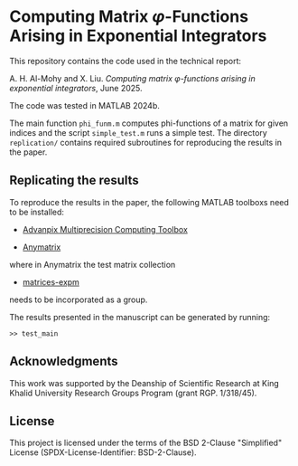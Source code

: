# Computing Matrix $\varphi$-Functions Arising in Exponential Integrators

This repository contains the code used in the technical report:

A. H. Al-Mohy and X. Liu. *Computing matrix $\varphi$-functions arising in exponential integrators*, June 2025.

The code was tested in MATLAB 2024b. 

The main function `phi_funm.m` computes phi-functions of a matrix for given indices and the script `simple_test.m` runs a simple test.
The directory `replication/` contains required subroutines for reproducing the results in the paper.


## Replicating the results

To reproduce the results in the paper, the following MATLAB toolboxs need to be installed:

- [Advanpix Multiprecision Computing Toolbox](https://www.advanpix.com)

- [Anymatrix](https://github.com/north-numerical-computing/anymatrix)

where in Anymatrix the test matrix collection

- [matrices-expm](https://github.com/xiaobo-liu/matrices-expm)

needs to be incorporated as a group.

The results presented in the manuscript can be generated by running:

```
>> test_main
```


## Acknowledgments

This work was supported by the Deanship of Scientific Research at King Khalid University Research Groups Program (grant RGP. 1/318/45).


## License

This project is licensed under the terms of the BSD 2-Clause "Simplified" License (SPDX-License-Identifier: BSD-2-Clause).
